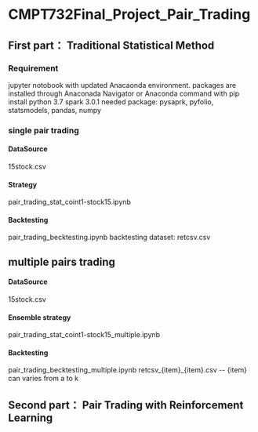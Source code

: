 # CMPT732Final_Project_Pair_Trading

## First part： Traditional Statistical Method
### Requirement
jupyter notobook with updated Anacaonda environment. packages are installed through Anaconada Navigator or Anaconda command with pip install
python 3.7
spark 3.0.1
needed package: pysaprk, pyfolio, statsmodels, pandas, numpy

### single pair trading
#### DataSource
15stock.csv
#### Strategy
pair_trading_stat_coint1-stock15.ipynb
#### Backtesting
pair_trading_becktesting.ipynb
backtesting dataset: retcsv.csv

## multiple pairs trading
#### DataSource
15stock.csv
#### Ensemble strategy 
pair_trading_stat_coint1-stock15_multiple.ipynb
#### Backtesting
pair_trading_becktesting_multiple.ipynb
retcsv_{item}_{item}.csv -- {item} can varies from a to k

## Second part： Pair Trading with Reinforcement Learning

